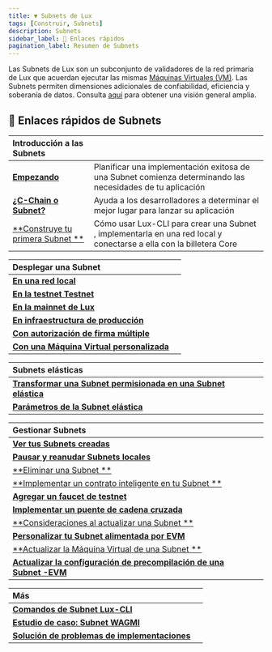 ```yaml
---
title: ▼ Subnets de Lux
tags: [Construir, Subnets]
description: Subnets
sidebar_label: 🔗 Enlaces rápidos
pagination_label: Resumen de Subnets
---
```


Las Subnets de Lux son un subconjunto de validadores de la red primaria de Lux que acuerdan ejecutar las mismas [Máquinas Virtuales (VM)](/learn/lux/subnets-overview.md#virtual-machines). Las Subnets permiten dimensiones adicionales de confiabilidad, eficiencia y soberanía de datos. Consulta [aquí](/learn/lux/subnets-overview.md) para obtener una visión general amplia.

## 🔗 Enlaces rápidos de Subnets

| Introducción a las Subnets                                        |                                                                                                                          |
| :---------------------------------------------------------------- | :----------------------------------------------------------------------------------------------------------------------- |
| [**Empezando**](/build/subnet/getting-started.md)                 | Planificar una implementación exitosa de una Subnet comienza determinando las necesidades de tu aplicación               |
| [**¿C-Chain o Subnet?**](/build/subnet/c-chain-vs-subnet.md)      | Ayuda a los desarrolladores a determinar el mejor lugar para lanzar su aplicación                                        |
| [**Construye tu primera Subnet **](/build/subnet/hello-subnet.md) | Cómo usar Lux-CLI para crear una Subnet , implementarla en una red local y conectarse a ella con la billetera Core |

| Desplegar una Subnet                                                                  |     |
| :------------------------------------------------------------------------------------ | --- |
| [**En una red local**](/build/subnet/deploy/local-subnet.md)                          |
| [**En la testnet Testnet**](/build/subnet/deploy/testnet-subnet.md)                 |
| [**En la mainnet de Lux**](/build/subnet/deploy/mainnet-subnet.md)              |
| [**En infraestructura de producción**](/build/subnet/deploy/on-prod-infra.md)         |
| [**Con autorización de firma múltiple**](/build/subnet/deploy/multisig-auth.md)       |
| [**Con una Máquina Virtual personalizada**](/build/subnet/deploy/custom-vm-subnet.md) |

| Subnets elásticas                                                                                                      |     |
| :--------------------------------------------------------------------------------------------------------------------- | --- |
| [**Transformar una Subnet permisionada en una Subnet elástica**](/build/subnet/elastic/transform-to-elastic-subnet.md) |
| [**Parámetros de la Subnet elástica**](/build/subnet/elastic/elastic-parameters.md)                                    |

| Gestionar Subnets                                                                                                   |     |
| :------------------------------------------------------------------------------------------------------------------ | --- |
| [**Ver tus Subnets creadas**](/build/subnet/maintain/view-subnets.md)                                               |
| [**Pausar y reanudar Subnets locales**](/build/subnet/maintain/pause-resume-subnet.md)                              |
| [**Eliminar una Subnet **](/build/subnet/maintain/delete-subnet.md)                                                 |
| [**Implementar un contrato inteligente en tu Subnet **](/build/subnet/utility/deploy-smart-contract-to-subnet.md)   |
| [**Agregar un faucet de testnet**](/build/subnet/utility/subnet-faucet.md)                                |
| [**Implementar un puente de cadena cruzada**](/build/subnet/utility/cross-chain-evm-bridge.md)                      |     |
| [**Consideraciones al actualizar una Subnet **](/build/subnet/upgrade/considerations-subnet-upgrade.md)             |
| [**Personalizar tu Subnet alimentada por EVM**](/build/subnet/upgrade/customize-a-subnet.md)                        |
| [**Actualizar la Máquina Virtual de una Subnet **](/build/subnet/upgrade/upgrade-subnet-vm.md)                      |
| [**Actualizar la configuración de precompilación de una Subnet -EVM**](/build/subnet/upgrade/upgrade-precompile.md) |

| Más                                                                                       |     |
| :---------------------------------------------------------------------------------------- | --- |
| [**Comandos de Subnet Lux-CLI**](/tooling/cli.md)                         |
| [**Estudio de caso: Subnet WAGMI**](build/subnet/info/wagmi.md)                           |
| [**Solución de problemas de implementaciones**](build/subnet/info/troubleshoot-subnet.md) |
